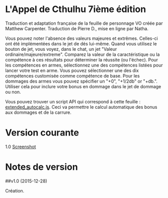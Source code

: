 # L'Appel de Cthulhu 7ième édition

Traduction et adaptation française de la feuille de personnage VO créée par Matthew Carpenter.
Traduction de Pierre D., mise en ligne par Natha.

Vous pouvez noter l'absence des valeurs majeures et extrêmes. Celles-ci ont été implémentées dans le jet de dés lui-même.
Quand vous utilisez le bouton de jet, vous voyez, dans le chat, un jet "Valeur ordinaire/majeure/extreme". Comparez la valeur de la caractéristique ou la compétence à ces résultats pour déterminer la réussite (ou l'échec).
Pour les compétences en armes, sélectionnez une des compétences listées pour lancer votre test en arme. Vous pouvez sélectionner une des dix compétences customisée comme compétence de base.
Pour les dommages des armes vous pouvez spécifier un "+0", "+1/2db" or "+db.". Utiliser cela pour inclure votre bonus en dommage dans le jet de dommage ou non.

Vous pouvez trouver un script API qui correspond à cette feuille : [extended_autocalc.js](extended_autocalc.js). Ceci va permettre le calcul automatique des bonus aux dommages et de la carrure.

# Version courante
1.0 [Screenshot](coc_7th_ed.png)

# Notes de version

##v1.0 (2015-12-28)

Création.
